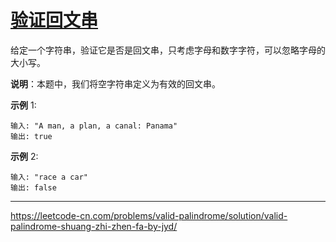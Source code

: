 # [验证回文串](https://leetcode-cn.com/problems/valid-palindrome/)

给定一个字符串，验证它是否是回文串，只考虑字母和数字字符，可以忽略字母的大小写。

**说明**：本题中，我们将空字符串定义为有效的回文串。

**示例** 1:

```
输入: "A man, a plan, a canal: Panama"
输出: true
```

**示例** 2:

```
输入: "race a car"
输出: false
```

---

 https://leetcode-cn.com/problems/valid-palindrome/solution/valid-palindrome-shuang-zhi-zhen-fa-by-jyd/ 